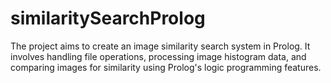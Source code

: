 # similaritySearchProlog
 The project aims to create an image similarity search system in Prolog. It involves handling file operations, processing image histogram data, and comparing images for similarity using Prolog's logic programming features.
